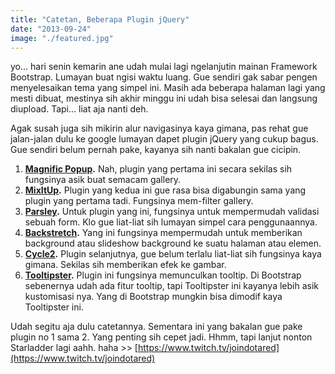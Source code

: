 ```yaml
---
title: "Catetan, Beberapa Plugin jQuery"
date: "2013-09-24"
image: "./featured.jpg"
---
```


yo… hari senin kemarin ane udah mulai lagi ngelanjutin mainan Framework Bootstrap. Lumayan buat ngisi waktu luang. Gue sendiri gak sabar pengen menyelesaikan tema yang simpel ini. Masih ada beberapa halaman lagi yang mesti dibuat, mestinya sih akhir minggu ini udah bisa selesai dan langsung diupload. Tapi… liat aja nanti deh.

Agak susah juga sih mikirin alur navigasinya kaya gimana, pas rehat gue jalan-jalan dulu ke google lumayan dapet plugin jQuery yang cukup bagus. Gue sendiri belum pernah pake, kayanya sih nanti bakalan gue cicipin.

1.  **[Magnific Popup](https://dimsemenov.com/plugins/magnific-popup/ "Magnific Popup").** Nah, plugin yang pertama ini secara sekilas sih fungsinya asik buat semacam gallery.
2.  **[MixItUp](https://mixitup.io/ "MixItUp").** Plugin yang kedua ini gue rasa bisa digabungin sama yang plugin yang pertama tadi. Fungsinya mem-filter gallery.
3.  **[Parsley](https://parsleyjs.org/index.html "Parsley").** Untuk plugin yang ini, fungsinya untuk mempermudah validasi sebuah form. Klo gue liat-liat sih lumayan simpel cara penggunaannya.
4.  **[Backstretch](https://srobbin.com/jquery-plugins/backstretch/ "Backstretch").** Yang ini fungsinya mempermudah untuk memberikan background atau slideshow background ke suatu halaman atau elemen.
5.  **[Cycle2](https://jquery.malsup.com/cycle2/ "Cycle2").** Plugin selanjutnya, gue belum terlalu liat-liat sih fungsinya kaya gimana. Sekilas sih memberikan efek ke gambar.
6.  **[Tooltipster](https://calebjacob.com/tooltipster/ "Tooltipster").** Plugin ini fungsinya memunculkan tooltip. Di Bootstrap sebenernya udah ada fitur tooltip, tapi Tooltipster ini kayanya lebih asik kustomisasi nya. Yang di Bootstrap mungkin bisa dimodif kaya Tooltipster ini.

Udah segitu aja dulu catetannya. Sementara ini yang bakalan gue pake plugin no 1 sama 2\. Yang penting sih cepet jadi. Hhmm, tapi lanjut nonton Starladder lagi aahh. haha >> [https://www.twitch.tv/joindotared](https://www.twitch.tv/joindotared)